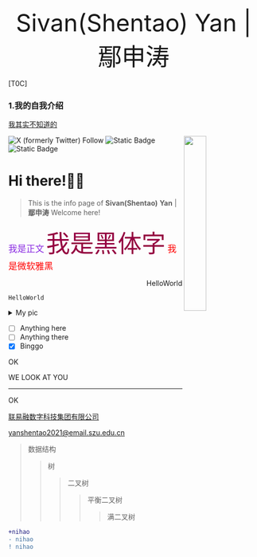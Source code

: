 <p align="center"> <font size=8>Sivan(Shentao) Yan | 鄢申涛</font> </p>

[T0C]

### 1.我的自我介绍

<u>我其实不知道的</u>

<img src="https://s2.loli.net/2024/08/05/sfnQlUOM6kDNowg.jpg" width=30% height=30% div align=right />

![X (formerly Twitter) Follow](https://img.shields.io/twitter/follow/0xJCXsivan200)  ![Static Badge](https://img.shields.io/badge/food-potato_tomato-8A2BE2)  ![Static Badge](https://img.shields.io/badge/just%20the%20message-8A2BE2)

# Hi there!🥹😝
> This is the info page of **Sivan(Shentao)** **Yan** | **鄢申涛**
Welcome here!

<font face='微软雅黑' color=8A2BE2 size=4>我是正文</font>
<font face="微软雅黑" color=#950040 size=8>我是黑体字</font>
<font face="微软雅黑" color=red size=4>我是微软雅黑</font>


<p align="right"> HelloWorld </p>

`HelloWorld`


<details close>
<summary>My pic </summary>
  
![这是我的头像](https://s2.loli.net/2024/08/05/sfnQlUOM6kDNowg.jpg) 
  
[![Hits](https://hits.seeyoufarm.com/api/count/incr/badge.svg?url=https%3A%2F%2Fgithub.com%2FSivanyanst%2Fsivanyanst.github.io.git&count_bg=%2379C83D&title_bg=%23555555&icon=keybase.svg&icon_color=%23950040&title=hits&edge_flat=false)](https://hits.seeyoufarm.com)
</details>
 
- [ ] Anything here
- [ ] Anything there
- [x] Binggo

OK

WE LOOK AT YOU

***

OK

[联易融数字科技集团有限公司](https://www.linklogis.com/ "国内头部的供应链金融科技解决方案提供商")

<yanshentao2021@email.szu.edu.cn>

> 数据结构
>> 树
>>> 二叉树
>>>> 平衡二叉树
>>>>> 满二叉树

``` diff 
+nihao
- nihao
! nihao
```
